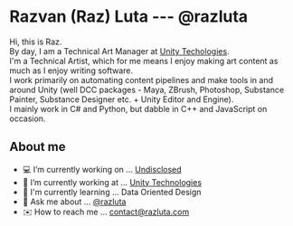 # Razvan (Raz) Luta --- @razluta
Hi, this is Raz.\
By day, I am a Technical Art Manager at [Unity Techologies](https://unity.com/).\
I'm a Technical Artist, which for me means I enjoy making art content as much as I enjoy writing software.\
I work primarily on automating content pipelines and make tools in and around Unity (well DCC packages - Maya, ZBrush, Photoshop, Substance Painter, Substance Designer etc. + Unity Editor and Engine).\
I mainly work in C# and Python, but dabble in C++ and JavaScript on occasion.

## About me
- 💻 I’m currently working on ... [Undisclosed]()
- 📂 I’m currently working at ... [Unity Technologies](https://unity.com/)
- 🔑 I'm currently learning ... Data Oriented Design
- 💬 Ask me about ... [@razluta](https://twitter.com/razluta)
- ✉️ How to reach me ... contact@razluta.com
